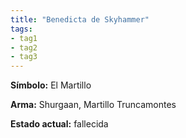 ```yaml
---
title: "Benedicta de Skyhammer"
tags:
- tag1
- tag2
- tag3
---
```


**Símbolo:** El Martillo

**Arma:** Shurgaan, Martillo Truncamontes

**Estado actual:** fallecida